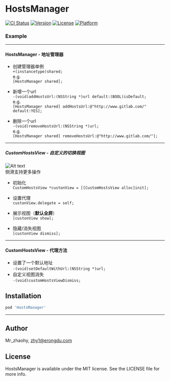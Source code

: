 # HostsManager

[![CI Status](http://img.shields.io/travis/Mr_zhaohy/HostsManager.svg?style=flat)](https://travis-ci.org/Mr_zhaohy/HostsManager)
[![Version](https://img.shields.io/cocoapods/v/HostsManager.svg?style=flat)](http://cocoapods.org/pods/HostsManager)
[![License](https://img.shields.io/cocoapods/l/HostsManager.svg?style=flat)](http://cocoapods.org/pods/HostsManager)
[![Platform](https://img.shields.io/cocoapods/p/HostsManager.svg?style=flat)](http://cocoapods.org/pods/HostsManager)

### Example
***
#### HostsManager - 地址管理器
- 创建管理器单例
<br >`+(instancetype)shared;`
<br >e.g.
<br >`[HostsManager shared];`

- 新增一个url
<br >`-(void)addHostsUrl:(NSString *)url default:(BOOL)isDefault;`
<br >e.g.
<br >`[HostsManager shared] addHostsUrl:@"http://www.gitlab.com/" default:YES];`

- 删除一个url
<br >`-(void)removeHostsUrl:(NSString *)url;`
<br >e.g.
<br >`[HostsManager shared] removeHostsUrl:@"http://www.gitlab.com/"];`

***
##### CustomHostsView - 自定义的切换视图
![Alt text](http://img.blog.csdn.net/20141121162048979?watermark/2/text/aHR0cDovL2Jsb2cuY3Nkbi5uZXQvemhhb2thaXFpYW5nMTk5Mg==/font/5a6L5L2T/fontsize/400/fill/I0JBQkFCMA==/dissolve/70/gravity/Center)
<br >侧滑支持更多操作

- 初始化
<br >`CustomHostsView *custonView = [[CustomHostsView alloc]init];`

- 设置代理
<br >`custonView.delegate = self;`

- 展示视图（**默认全屏**）
<br >`[custonView show];`

- 隐藏/消失视图
<br >`[custonView dismiss]; `

***
#### CustomHostsView - 代理方法
- 设置了一个默认地址
<br >`-(void)setDefaultWithUrl:(NSString *)url;`
- 自定义视图消失
<br >`-(void)customHostsViewDismiss;`

## Installation

```ruby
pod 'HostsManager'
```
---
## Author

Mr_zhaohy, zhy1@erongdu.com

## License

HostsManager is available under the MIT license. See the LICENSE file for more info.

